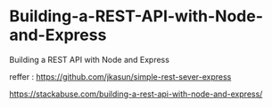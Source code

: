 # Building-a-REST-API-with-Node-and-Express
Building a REST API with Node and Express 

reffer : https://github.com/jkasun/simple-rest-sever-express

https://stackabuse.com/building-a-rest-api-with-node-and-express/
